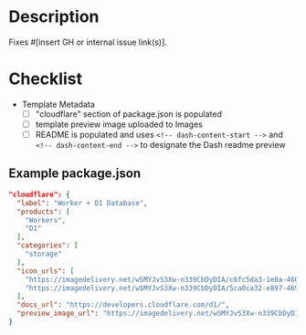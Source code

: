 # Description

Fixes #[insert GH or internal issue link(s)].

# Checklist

<!--
Please don't delete the checkboxes <3
The following selections do not need to be completed if this PR only contains changes to .md files
-->

- Template Metadata
  - [ ] "cloudflare" section of package.json is populated
  - [ ] template preview image uploaded to Images
  - [ ] README is populated and uses `<!-- dash-content-start -->` and `<!-- dash-content-end -->` to designate the Dash readme preview

## Example package.json

```json
"cloudflare": {
  "label": "Worker + D1 Database",
  "products": [
    "Workers",
    "D1"
  ],
  "categories": [
    "storage"
  ],
  "icon_urls": [
    "https://imagedelivery.net/wSMYJvS3Xw-n339CbDyDIA/c6fc5da3-1e0a-4608-b2f1-9628577ec800/public",
    "https://imagedelivery.net/wSMYJvS3Xw-n339CbDyDIA/5ca0ca32-e897-4699-d4c1-6b680512f000/public"
  ],
  "docs_url": "https://developers.cloudflare.com/d1/",
  "preview_image_url": "https://imagedelivery.net/wSMYJvS3Xw-n339CbDyDIA/cb7cb0a9-6102-4822-633c-b76b7bb25900/public"
}
```

<!--
Have you read our [Contributing guide](https://github.com/cloudflare/workers-sdk/blob/main/CONTRIBUTING.md)?
In particular, for non-trivial changes, please always engage on the issue or create a discussion or feature request issue first before writing your code.
-->
